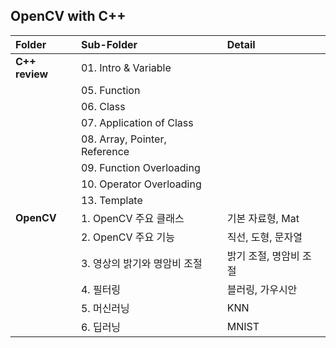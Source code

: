 ## OpenCV with C++

| Folder | Sub-Folder | Detail |
|:-|:-|:-|
| **C++ review** | 01. Intro & Variable ||
|| 05. Function | |
|| 06. Class | |
|| 07. Application of Class | |
|| 08. Array, Pointer, Reference | |
|| 09. Function Overloading | |
|| 10. Operator Overloading | |
|| 13. Template | |
| **OpenCV** | 1. OpenCV 주요 클래스  | 기본 자료형, Mat |
||2. OpenCV 주요 기능|직선, 도형, 문자열|
||3. 영상의 밝기와 명암비 조절|밝기 조절, 명암비 조절|
||4. 필터링|블러링, 가우시안|
||5. 머신러닝|KNN|
||6. 딥러닝|MNIST|
